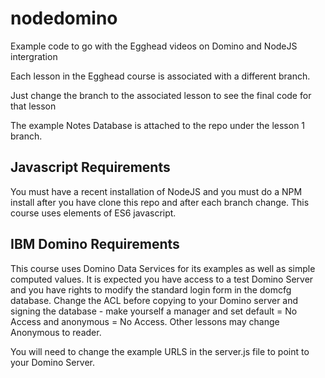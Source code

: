 # nodedomino
Example code to go with the Egghead videos on Domino and NodeJS intergration

Each lesson in the Egghead course is associated with a different branch.

Just change the branch to the associated lesson to see the final code for that lesson

The example Notes Database is attached to the repo under the lesson 1 branch.

## Javascript Requirements
You must have a recent installation of NodeJS and you must do a NPM install after you have clone this repo and after each branch change.
This course uses elements of ES6 javascript.

## IBM Domino Requirements
This course uses Domino Data Services for its examples as well as simple computed values.  It is expected you have access to a test Domino Server and you have rights to modify the standard login form in the domcfg database.
Change the ACL before copying to your Domino server and signing the database - make yourself a manager and set default = No Access and anonymous = No Access. Other lessons may change Anonymous to reader.

You will need to change the example URLS in the server.js file to point to your Domino Server.

